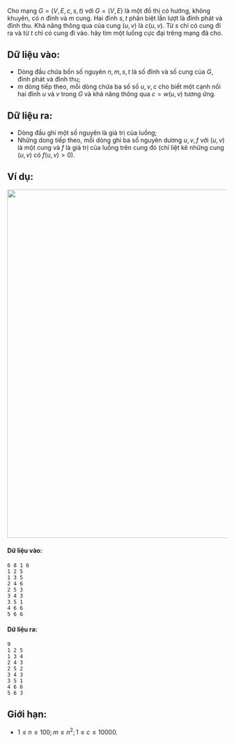 Cho mạng $G = (V, E, c, s, t)$ với $G = (V, E)$ là một đồ thị có hướng, không khuyên, có $n$ đỉnh và $m$ cung. Hai đỉnh $s, t$ phân biệt lần lượt là đỉnh phát và đỉnh thu. Khả năng thông qua của cung $(u, v)$ là $c(u, v)$. Từ $s$ chỉ có cung đi ra và từ $t$ chỉ có cung đi vào. hãy tìm một luồng cực đại trêng mạng đã cho.

## Dữ liệu vào:
- Dòng đầu chứa bốn số nguyên $n, m, s, t$ là số đỉnh và số cung của $G$, đỉnh phát và đỉnh thu;
- $m$ dòng tiếp theo, mỗi dòng chứa ba số số $u, v, c$ cho biết một cạnh nối hai đỉnh $u$ và $v$ trong $G$ và khả năng thông qua $c = w(u, v)$ tương ứng.

## Dữ liệu ra:
- Dòng đầu ghi một số nguyên là giá trị của luồng;
- Những dong tiếp theo, mỗi dòng ghi ba số nguyên dương $u, v, f$ với $(u, v)$ là một cung và $f$ là giá trị của luồng trên cung đó (chỉ liệt kê những cung $(u, v)$ có $f(u, v) > 0$).

## Ví dụ:
<center><img src="/images/problems/555/SMAXFLOW.png" width="800px" /></center>

#### Dữ liệu vào:
```
6 8 1 6
1 2 5
1 3 5
2 4 6
2 5 3
3 4 3
3 5 1
4 6 6
5 6 6
```

#### Dữ liệu ra:
```
9
1 2 5
1 3 4
2 4 3
2 5 2
3 4 3
3 5 1
4 6 6
5 6 3
```

## Giới hạn:
- $1 ≤ n ≤ 100; m ≤ n^2; 1 ≤ c ≤ 10000$.